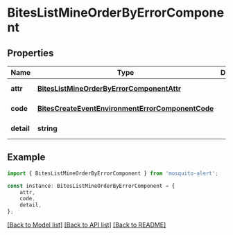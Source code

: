 # BitesListMineOrderByErrorComponent


## Properties

Name | Type | Description | Notes
------------ | ------------- | ------------- | -------------
**attr** | [**BitesListMineOrderByErrorComponentAttr**](BitesListMineOrderByErrorComponentAttr.md) |  | [default to undefined]
**code** | [**BitesCreateEventEnvironmentErrorComponentCode**](BitesCreateEventEnvironmentErrorComponentCode.md) |  | [default to undefined]
**detail** | **string** |  | [default to undefined]

## Example

```typescript
import { BitesListMineOrderByErrorComponent } from 'mosquito-alert';

const instance: BitesListMineOrderByErrorComponent = {
    attr,
    code,
    detail,
};
```

[[Back to Model list]](../README.md#documentation-for-models) [[Back to API list]](../README.md#documentation-for-api-endpoints) [[Back to README]](../README.md)
